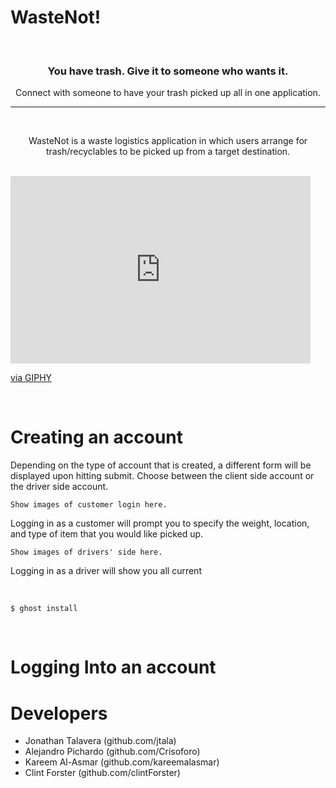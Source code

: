 # WasteNot!

&nbsp;
<p align="center">
  <a href="https://ghost.org">
    <!-- <img src="https://user-images.githubusercontent.com/120485/43974508-b64b2fe8-9cd2-11e8-8e58-707254b8817c.png" width="200px" alt="Ghost" /> -->
  </a>
</p>
<h3 align="center">You have trash. Give it to someone who wants it.</h3>
<p align="center">Connect with someone to have your trash picked up all in one application.</p>
<hr />


&nbsp;
<p align="center">
WasteNot is a waste logistics application in which users arrange for trash/recyclables to be picked up from a target destination.
</p>

<br>
<iframe src="https://giphy.com/embed/aCylhgC46z3n283q2I" width="480" height="300" frameBorder="0" class="giphy-embed" allowFullScreen></iframe><p><a href="https://giphy.com/gifs/aCylhgC46z3n283q2I">via GIPHY</a></p>

&nbsp;

# Creating an account

Depending on the type of account that is created, a different form will be displayed upon hitting submit.
Choose between the client side account or the driver side account.


```
Show images of customer login here.
```
Logging in as a customer will prompt you to specify the weight, location, and type of item that you would like picked up.


```
Show images of drivers' side here.
```
Logging in as a driver will show you all current 


&nbsp;

```
$ ghost install
```

&nbsp;



# Logging Into an account




# Developers

* Jonathan Talavera (github.com/jtala)
* Alejandro Pichardo (github.com/Crisoforo)
* Kareem Al-Asmar (github.com/kareemalasmar)
* Clint Forster (github.com/clintForster)






&nbsp;


